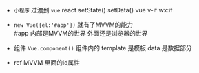 - `小程序` 过渡到 `vue`
    react setState() setData()
    vue  v-if  wx:if

- `new Vue({el:'#app'})` 就有了MVVM的能力  
    #app 内部是MVVM的世界 外面还是浏览器的世界

- 组件 `Vue.component()`
    组件内的 template 是模板
    data 是数据部分


- ref MVVM 里面的id属性
